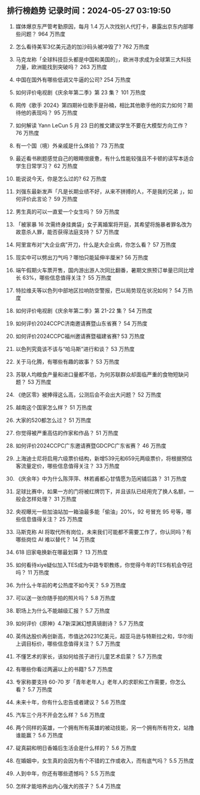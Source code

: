 
## 排行榜趋势 记录时间：2024-05-27 03:19:50
  
  1. 媒体爆京东严管考勤原因，每月 1.4 万人次找别人代打卡，暴露出京东内部哪些问题？ 964 万热度
    
  2. 怎么看待美军3亿美元造的加沙码头被冲毁了? 762 万热度
    
  3. 马克龙称「全球科技巨头都是中国和美国的」，欧洲寻求成为全球第三大科技力量，欧洲能找到突破吗？ 263 万热度
    
  4. 中国在国外有哪些低调又牛逼的公司? 254 万热度
    
  5. 如何评价电视剧《庆余年第二季》第 23 集？ 101 万热度
    
  6. 网传《歌手 2024》第四期补位歌手是孙楠，相比其他歌手他的实力如何？期待他的表现吗？ 95 万热度
    
  7. 如何解读 Yann LeCun 5 月 23 日的推文建议学生不要在大模型方向工作？ 76 万热度
    
  8. 有一个国（境）外亲戚是什么体验？ 73 万热度
    
  9. 最近看书刷题感觉自己的眼睛很疲惫，有什么性能较强且不卡顿的读写本适合学生日常学习？ 62 万热度
    
  10. 能说说今天，你是怎么过的? 62 万热度
    
  11. 刘强东最新发声「凡是长期业绩不好，从来不拼搏的人，不是我的兄弟 」，如何评价此言论？ 59 万热度
    
  12. 男生真的可以一直爱一个女生吗？ 59 万热度
    
  13. 「被家暴 16 次需终身挂粪袋」女子离婚案将开庭，其希望将施暴者罪名改为故意杀人罪，能否获得法庭支持？ 57 万热度
    
  14. 阿里宣布对“大企业病”开刀，什么是大企业病，你怎么看？ 57 万热度
    
  15. 现实中可以劈出刀气吗？哪怕只能延伸半厘米? 56 万热度
    
  16. 端午假期火车票开售，国内游出游人次同比翻番，暑期文旅预订单量已同比增长 63%，哪些信息值得关注？ 55 万热度
    
  17. 特拉维夫等以色列中部地区拉响防空警报，巴以局势现在状况如何？ 54 万热度
    
  18. 如何评价电视剧《庆余年第二季》第 21-22 集？ 54 万热度
    
  19. 如何评价2024CCPC济南邀请赛暨山东省赛？ 54 万热度
    
  20. 如何评价2024CCPC福州邀请赛暨福建省赛? 53 万热度
    
  21. 以色列究竟该不该与“哈马斯”进行和谈？ 53 万热度
    
  22. 关于马化腾，有哪些有趣的故事？ 53 万热度
    
  23. 苏联人均粮食产量和进口量都不低，为何苏联群众却面临严重的食物短缺问题？ 53 万热度
    
  24. 《绝区零》被捧得这么高，公测后会不会出大问题？ 52 万热度
    
  25. 越南这个国家怎么样？ 51 万热度
    
  26. 大家的520都怎么过？ 51 万热度
    
  27. 你觉得被严重高估的作家和作品？ 51 万热度
    
  28. 如何评价2024CCPC广东邀请赛暨GDCPC广东省赛？ 46 万热度
    
  29. 上海迪士尼将启用六级票价结构，新增539元和659元两级票价，将根据预估客流量定价，哪些信息值得关注？ 33 万热度
    
  30. 《庆余年》中为什么陈萍萍、林若甫都心甘情愿为范闲铺后路？ 31 万热度
    
  31. 足球比赛中，如果一方的门将被红牌罚下，并且该队已经用完了换人名额，一般会怎样处理？ 31 万热度
    
  32. 央视曝光一些加油站加一箱油最多能「偷油」20%，92 号冒充 95 号等，哪些信息值得关注？ 25 万热度
    
  33. 马斯克称 AI 将取代所有岗位，未来我们可能都不需要工作了，你认同吗？有哪些岗位 AI 难以替代？ 14 万热度
    
  34. 618 旧家电换新在哪最划算？ 13 万热度
    
  35. 如何看待xiye疑似加入TES成为中路专职教练，你觉得今年的TES有机会夺冠吗？ 11 万热度
    
  36. 为什么十年前的考公热度不如今天？ 5.9 万热度
    
  37. 可以送一张你随手拍的照片吗？ 5.8 万热度
    
  38. 职场上为什么不能越级汇报？ 5.7 万热度
    
  39. 如何评价《原神》4.7新深渊幻想真镜剧诗？ 5.7 万热度
    
  40. 英伟达股价再创新高，市值达26231亿美元，超亚马逊与特斯拉之和，华尔街上调目标价，哪些信息值得关注？ 5.7 万热度
    
  41. 不懂艺术的家长，该如何给孩子进行儿童艺术启蒙？ 5.7 万热度
    
  42. 有哪些你看过两遍以上的书籍? 5.7 万热度
    
  43. 专家称要支持 60-70 岁「青年老年人」老年人的求职和工作需要，你怎么看？ 5.7 万热度
    
  44. 未来十年，你有什么忠告或者建议？ 5.6 万热度
    
  45. 汽车三个月不开会怎么样？ 5.6 万热度
    
  46. 两个同样的英雄，一个拥有所有英雄的被动技能，另一个拥有所有符文，站撸谁能赢？ 5.6 万热度
    
  47. 碇真嗣和明日香婚后生活会是什么样的？ 5.6 万热度
    
  48. 在婚姻中，女生真的会因为有个不错的工作或收入，而有底气吗？ 5.5 万热度
    
  49. 人到中年，你还有哪些遗憾吗？ 5.5 万热度
    
  50. 怎样才能培养出内心强大的孩子？ 5.4 万热度
    
